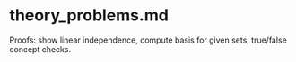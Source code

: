 # theory_problems.md

Proofs: show linear independence, compute basis for given sets, true/false concept checks.
